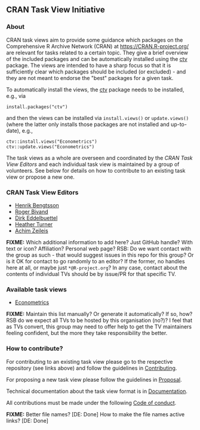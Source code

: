 ## CRAN Task View Initiative

### About

CRAN task views aim to provide some guidance which packages on the Comprehensive
R Archive Network (CRAN) at <https://CRAN.R-project.org/> are relevant for tasks
related to a certain topic. They give a brief overview of the included packages
and can be automatically installed using the
[ctv](https://CRAN.R-project.org/package=ctv) package. The views are intended to
have a sharp focus so that it is sufficiently clear which packages should be
included (or excluded) - and they are not meant to endorse the "best" packages
for a given task.

To automatically install the views, the [ctv](https://CRAN.R-project.org/package=ctv)
package needs to be installed, e.g., via

```
install.packages("ctv")
```

and then the views can be installed via `install.views()` or `update.views()`
(where the latter only installs those packages are not installed and up-to-date),
e.g.,

```
ctv::install.views("Econometrics")
ctv::update.views("Econometrics")
```

The task views as a whole are overseen and coordinated by the _CRAN Task View
Editors_ and each individual task view is maintained by a group of volunteers.
See below for details on how to contribute to an existing task view or propose
a new one.


### CRAN Task View Editors

* [Henrik Bengtsson](https://github.com/HenrikBengtsson)
* [Roger Bivand](https://github.com/rsbivand)
* [Dirk Eddelbuettel](https://github.com/eddelbuettel)
* [Heather Turner](https://github.com/hturner)
* [Achim Zeileis](https://github.com/zeileis)

**FIXME:** Which additional information to add here? Just GitHub handle?
With text or icon? Affiliation? Personal web page? RSB: Do we want contact with the group as such - that would suggest issues in this repo for this group? Or is it OK for contact to go randomly to an editor? If the former, no handles here at all, or maybe just `*@R-project.org`? In any case, contact about the contents of individual TVs should be by issue/PR for that specific TV.


### Available task views

* [Econometrics](https://github.com/cran-task-views/Econometrics/)

**FIXME:** Maintain this list manually? Or generate it automatically? If so, how? RSB do we expect all TVs to be hosted by this organisation (no?)? I feel that as TVs convert, this group may need to offer help to get the TV maintainers feeling confident, but the more they take responsibility the better.


### How to contribute?

For contributing to an existing task view please go to the respective repository
(see links above) and follow the guidelines in [Contributing](Contributing.md).

For proposing a new task view please follow the guidelines in [Proposal](Proposal.md).

Technical documentation about the task view format is in [Documentation](Documentation.md).

All contributions must be made under the following [Code of conduct](CodeOfConduct.md).

**FIXME:** Better file names? [DE: Done] How to make the file names active links? [DE: Done] 

